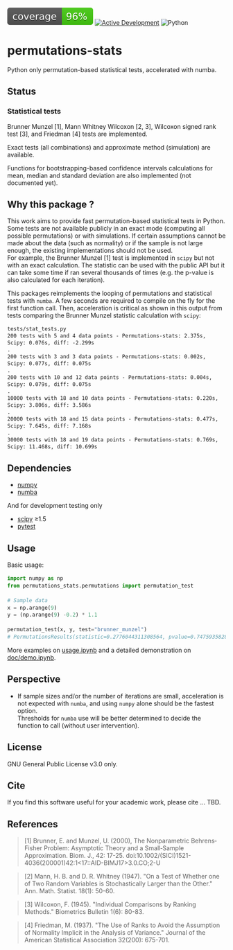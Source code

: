 ![coverage](.github/coverage.svg)
[![Active Development](https://img.shields.io/badge/Maintenance%20Level-Actively%20Developed-brightgreen.svg)](https://gist.github.com/cheerfulstoic/d107229326a01ff0f333a1d3476e068d)
![Python](https://img.shields.io/badge/Python-3.7%2B-blue)
# permutations-stats
Python only permutation-based statistical tests, accelerated with numba.
## Status
### Statistical tests
Brunner Munzel [1], Mann Whitney Wilcoxon [2, 3], Wilcoxon signed rank test [3],
and Friedman [4] tests are implemented.

Exact tests (all combinations) and approximate method (simulation) are available.

Functions for bootstrapping-based confidence intervals calculations for
mean, median and standard deviation are also implemented (not documented yet).

## Why this package ?
This work aims to provide fast permutation-based statistical tests in Python.
Some tests are not available publicly in an exact mode (computing all
possible permutations) or with simulations. If certain assumptions cannot be
made about the data (such as normality) or if the sample is not large enough, the
existing implementations should not be used.  
For example, the Brunner Munzel [1] test is implemented in `scipy` but not with
an exact calculation. The statistic can be used with the public API but it can
take some time if ran several thousands of times (e.g. the p-value is also 
calculated for each iteration).  

This packages reimplements the looping of permutations and statistical tests
with `numba`. A few seconds are required to compile on the fly for the first 
function call. Then, acceleration is critical as shown in this output from 
tests comparing the Brunner Munzel statistic calculation with `scipy`:

```
tests/stat_tests.py
200 tests with 5 and 4 data points - Permutations-stats: 2.375s, Scipy: 0.076s, diff: -2.299s
.
200 tests with 3 and 3 data points - Permutations-stats: 0.002s, Scipy: 0.077s, diff: 0.075s
.
200 tests with 10 and 12 data points - Permutations-stats: 0.004s, Scipy: 0.079s, diff: 0.075s
.
10000 tests with 18 and 10 data points - Permutations-stats: 0.220s, Scipy: 3.806s, diff: 3.586s
.
20000 tests with 18 and 15 data points - Permutations-stats: 0.477s, Scipy: 7.645s, diff: 7.168s
.
30000 tests with 18 and 19 data points - Permutations-stats: 0.769s, Scipy: 11.468s, diff: 10.699s
```

## Dependencies
* [numpy](https://www.numpy.org/)
* [numba](https://numba.pydata.org/)

And for development testing only
* [scipy](https://www.scipy.org/) &geq;1.5
* [pytest](https://www.pytest.org/)

## Usage
Basic usage:
```python
import numpy as np
from permutations_stats.permutations import permutation_test

# Sample data
x = np.arange(9)
y = (np.arange(9) -0.2) * 1.1

permutation_test(x, y, test="brunner_munzel")
# PermutationsResults(statistic=0.2776044311308564, pvalue=0.7475935828877005, permutations=24310, test='brunner_munzel', alternative='TWO_SIDED', method='exact')
```

More examples on [usage.ipynb](usage.ipynb) and a detailed demonstration on 
[doc/demo.ipynb](doc/demo.ipynb).

## Perspective
* If sample sizes and/or the number of iterations are small, acceleration is
not expected with `numba`, and using `numpy` alone should be the fastest option.  
Thresholds for `numba` use will be better determined to decide the function to call
(without user intervention).

## License
GNU General Public License v3.0 only.

## Cite
If you find this software useful for your academic work, please cite ... TBD.

## References
> [1] Brunner, E. and Munzel, U. (2000), The Nonparametric Behrens‐Fisher
> Problem: Asymptotic Theory and a Small‐Sample Approximation. Biom. J., 42:
> 17-25. doi:10.1002/(SICI)1521-4036(200001)42:1<17::AID-BIMJ17>3.0.CO;2-U

> [2] Mann, H. B. and D. R. Whitney (1947). "On a Test of Whether one of Two
> Random Variables is Stochastically Larger than the Other." Ann. Math. Statist.
> 18(1): 50-60.

> [3] Wilcoxon, F. (1945). "Individual Comparisons by Ranking Methods."
> Biometrics Bulletin 1(6): 80-83.

> [4] Friedman, M. (1937). "The Use of Ranks to Avoid the Assumption of
> Normality Implicit in the Analysis of Variance."
> Journal of the American Statistical Association 32(200): 675-701.
